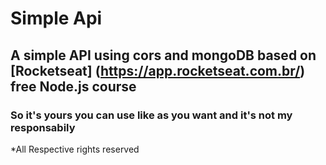 # Simple Api
## A simple API using cors and mongoDB based on [Rocketseat] (https://app.rocketseat.com.br/) free Node.js course

### So it's yours you can use like as you want and it's not my responsabily

*All Respective rights reserved